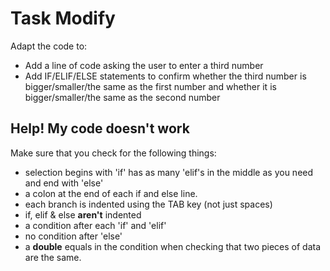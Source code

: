 # Task Modify

Adapt the code to:
- Add a line of code asking the user to enter a third number
- Add IF/ELIF/ELSE statements to confirm whether the third number is bigger/smaller/the same as the first number and whether it is bigger/smaller/the same as the second number

## Help! My code doesn't work
Make sure that you check for the following things:

- selection begins with 'if' has as many 'elif's in the middle as you need and end with 'else'
- a colon at the end of each if and else line.
- each branch is indented using the TAB key (not just spaces)
- if, elif & else **aren't** indented
- a condition after each 'if' and 'elif'
- no condition after 'else'
- a **double** equals in the condition when checking that two pieces of data are the same.
